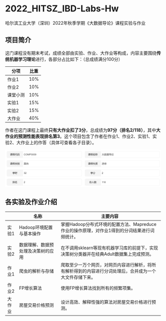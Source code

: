 # 2022_HITSZ_IBD-Labs-Hw

哈尔滨工业大学（深圳）2022年秋季学期《大数据导论》课程实验与作业

## 项目简介

这门课程没有期末考试，成绩全部由实验、作业、大作业等构成，内容主要围绕**传统机器学习理论**进行，各部分占比如下：（总成绩满分100分）

| 分项     | 比重 |
| -------- | ---- |
| 作业1    | 10%  |
| 作业2    | 10%  |
| 课堂小测 | 10%  |
| 实验1    | 15%  |
| 实验2    | 15%  |
| 大作业   | 40%  |

作者在这门课程上最终**只有大作业扣了3分**，总成绩为**97分（排名2/118）**，其中**大作业的预测性能表现排名第3**。这个项目包含了作者在作业1、作业2、实验1、实验2、大作业上的作答（具体可查看各子目录）。

![](./assets/rank.png)

## 各实验及作业介绍

|        | 名称                               | 主要内容                                                     |
| ------ | ---------------------------------- | ------------------------------------------------------------ |
| 实验1  | Hadoop环境配置与基本操作           | 掌握Hadoop分布式环境的配置方法、Mapreduce作业的操作原理，对作业1得到的分词结果进行词频统计。 |
| 实验2  | 数据理解、数据预处理及决策树的应用 | 在不调用sklearn等现有机器学习库的前提下，实现决策树分类器并在经典Adult数据集上完成预测。 |
| 作业1  | 爬虫的解析与存储                   | 爬取至少一万个网页，对网页内容进行解析，将所有解析得到的内容进行分词处理后，合并成为一个大文件存储下来。 |
| 作业2  | FP增长算法                         | 使用FP增长算法找到所有的频繁项集。                           |
| 大作业 | 房屋交易价格预测                   | 设计高效、解释性强的算法对房屋交易价格进行预测。             |
